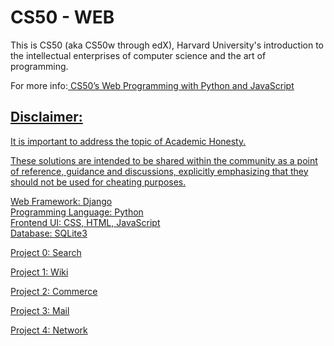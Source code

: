 <h1> CS50 - WEB </h1>
<p>This is CS50 (aka CS50w through edX), Harvard University's introduction to the intellectual enterprises of computer science and the art of programming.</p>

<p>For more info:<a href="https://cs50.harvard.edu/web/2020/" rel="nofollow"> CS50’s Web Programming with Python and JavaScript</p>

<h2> Disclaimer: </h2>
<p>It is important to address the topic of <a href="https://cs50.harvard.edu/x/2023/honesty/" rel="nofollow">Academic Honesty. </p>
<p>These solutions are intended to be shared within the community as a point of reference, guidance and discussions, explicitly emphasizing that they should not be used for cheating purposes.</p>

Web Framework: Django  
Programming Language: Python  
Frontend UI: CSS, HTML, JavaScript  
Database: SQLite3  
  
Project 0: Search
  
Project 1: Wiki
  
Project 2: Commerce
  
Project 3: Mail
  
Project 4: Network

 

